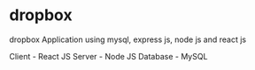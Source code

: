 # dropbox
dropbox Application using mysql, express js, node js and react js

Client - React JS
Server - Node JS
Database - MySQL

